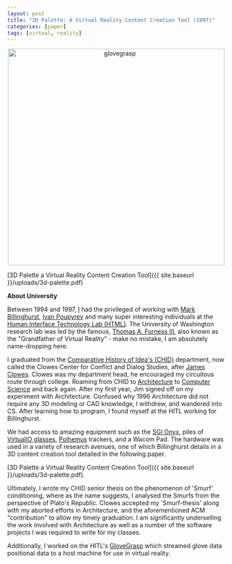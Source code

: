 ```yaml
---
layout: post
title: "3D Palette: A Virtual Reality Content Creation Tool (1997)"
categories: [paper]
tags: [virtual, reality]
---
```

<div style="text-align: center"><img src="{{ site.baseurl }}/images/glovegrasp.gif" alt="glovegrasp" style="width: 500px;"/></div>

[3D Palette a Virtual Reality Content Creation Tool]({{ site.baseurl }}/uploads/3d-palette.pdf)

**About University**
 
 Between 1994 and 1997, [I](http://www.hitl.washington.edu/people/alumni.php.html) had the privileged of working with [Mark Billinghurst](http://empathiccomputing.org/team/mark-billinghurst/), [Ivan Poupyrev](http://www.ivanpoupyrev.com/) and many super interesting individuals at the [Human Interface Technology Lab (HTML)](http://www.hitl.washington.edu/). The University of Washington research lab was led by the famous, [Thomas A. Furness III](https://en.wikipedia.org/wiki/Thomas_A._Furness_III), also known as the "Grandfather of Virtual Reality" - make no mistake, I am absolutely name-dropping here. 
 
 I graduated from the [Comparative History of Idea's (CHID)](https://chid.washington.edu/clowes-center) department, now called the Clowes Center for Conflict and Dialog Studies, after [James Clowes](https://chid.washington.edu/program-history). Clowes was my department head, he encouraged my circuitous route through college.  Roaming from CHID to [Architecture](https://arch.be.uw.edu/) to [Computer Science](https://www.cs.washington.edu/) and back again. After my first year, Jim signed off on my experiment with Architecture. Confused why 1996 Architecture did not require any 3D modeling or CAD knowledge, I withdrew, and wandered into CS. After learning how to program, I found myself at the HITL working for Billinghurst.
 
 We had access to amazing equipment such as the [SGI Onyx](https://en.wikipedia.org/wiki/SGI_Onyx), piles of [VirtualIO glasses](https://vrtifacts.com/1995-virtual-io-i-glasses/), [Polhemus](https://polhemus.com/) trackers, and a Wacom Pad. The hardware was used in a variety of research avenues, one of which Billinghurst details in a 3D content creation tool detailed in the following paper.
 
 [3D Palette a Virtual Reality Content Creation Tool]({{ site.baseurl }}/uploads/3d-palette.pdf). 

Ultimately, I wrote my CHID senior thesis on the phenomenon of 'Smurf' conditioning, where as the name suggests, I analysed the Smurfs from the perspective of Plato's Republic. Clowes accepted my 'Smurf-thesis' along with my aborted efforts in Architecture, and the aforementioned ACM "contribution" to allow my timely graduation. I am significantly underselling the work involved with Architecture as well as a number of the software projects I was required to write for my classes.

Additionally, I worked on the HITL's [GloveGrasp](http://www.hitl.washington.edu/research/multimodal/GestureGRASP.html) which streamed glove data positional data to a host machine for use in virtual reality.